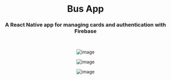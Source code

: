 <div align="center">
  <h1>Bus App</h1>
  <h3>A React Native app for managing cards and authentication with Firebase</h3>
  <br>

  ![image](https://user-images.githubusercontent.com/72779069/230438860-dc90763a-7e20-4fd4-bc6e-bbd8712fbee5.png)

  ![image](https://user-images.githubusercontent.com/72779069/230440167-bb80c2cf-8073-425c-a501-2502c38f9bbb.png)

  ![image](https://user-images.githubusercontent.com/72779069/230440205-d80a7040-0f6c-4085-99ec-b3175629cb25.png)

</div>


